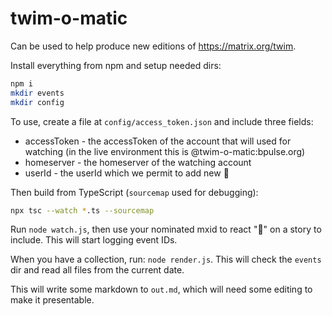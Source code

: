 # twim-o-matic

Can be used to help produce new editions of <https://matrix.org/twim>.

Install everything from npm and setup needed dirs:

```bash
npm i
mkdir events
mkdir config
```

To use, create a file at `config/access_token.json` and include three fields:

* accessToken - the accessToken of the account that will used for watching (in the live environment this is @twim-o-matic:bpulse.org)
* homeserver - the homeserver of the watching account
* userId - the userId which we permit to add new 👀

Then build from TypeScript (`sourcemap` used for debugging):

```bash
npx tsc --watch *.ts --sourcemap
```

Run `node watch.js`, then use your nominated mxid to react "👀" on a story to include. This will start logging event IDs.

When you have a collection, run: `node render.js`. This will check the `events` dir and read all files from the current date.

This will write some markdown to `out.md`, which will need some editing to make it presentable.

